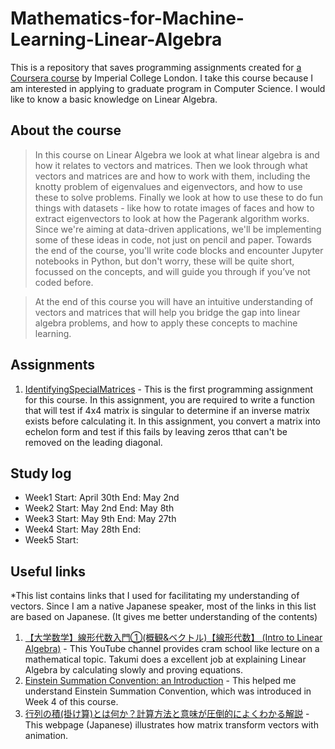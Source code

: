 # Mathematics-for-Machine-Learning-Linear-Algebra
This is a repository that saves programming assignments created for [a Coursera course](https://www.coursera.org/learn/linear-algebra-machine-learning/home/info) by Imperial College London. I take this course because I am interested in applying to graduate program in Computer Science. I would like to know a basic knowledge on Linear Algebra. 

## About the course
> In this course on Linear Algebra we look at what linear algebra is and how it relates to vectors and matrices. Then we look through what vectors and matrices are and how to work with them, including the knotty problem of eigenvalues and eigenvectors, and how to use these to solve problems.
> Finally  we look at how to use these to do fun things with datasets - like how to rotate images of faces and how to extract eigenvectors to look at how the Pagerank algorithm works.
> Since we're aiming at data-driven applications, we'll be implementing some of these ideas in code, not just on pencil and paper. Towards the end of the course, you'll write code blocks and encounter Jupyter notebooks in Python, but don't worry, these will be quite short, focussed on the concepts, and will guide you through if you’ve not coded before.

> At the end of this course you will have an intuitive understanding of vectors and matrices that will help you bridge the gap into linear algebra problems, and how to apply these concepts to machine learning.

## Assignments
1. [IdentifyingSpecialMatrices](https://github.com/yukioichinose/Mathematics-for-Machine-Learning-Linear-Algebra/blob/main/IdentifyingSpecialMatrices.ipynb) - This is the first programming assignment for this course. In this assignment, you are required to write a function that will test if 4x4 matrix is singular to determine if an inverse matrix exists before calculating it. In this assignment, you convert a matrix into echelon form and test if this fails by leaving zeros tthat can't be removed on the leading diagonal.

## Study log
- Week1 Start: April 30th   End: May 2nd
- Week2 Start: May 2nd      End: May 8th
- Week3 Start: May 9th      End: May 27th
- Week4 Start: May 28th     End: 
- Week5 Start: 

## Useful links
*This list contains links that I used for facilitating my understanding of vectors. Since I am a native Japanese speaker, most of the links in this list are based on Japanese. (It gives me better understanding of the contents)

1. [【大学数学】線形代数入門①(概観&ベクトル)【線形代数】 (Intro to Linear Algebra)](https://www.youtube.com/watch?v=svm8hlhF8PA) - This YouTube channel provides cram school like lecture on a mathematical topic. Takumi does a excellent job at explaining Linear Algebra by calculating slowly and proving equations.
2. [Einstein Summation Convention: an Introduction](https://www.youtube.com/watch?v=CLrTj7D2fLM) - This helped me understand Einstein Summation Convention, which was introduced in Week 4 of this course.
3. [行列の積(掛け算)とは何か？計算方法と意味が圧倒的によくわかる解説](https://www.headboost.jp/what-is-matrix-multiplication/) - This webpage (Japanese) illustrates how matrix transform vectors with animation. 
